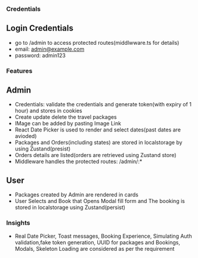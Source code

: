 ### Credentials

## Login Credentials
- go to /admin to access protected routes(middlwware.ts for details)
- email: admin@example.com
- password: admin123



### Features

## Admin 
- Credentials: validate the credentials and generate token(with expiry of 1 hour) and stores in cookies
- Create update delete the travel packages
- IMage can be added by pasting Image Link
- React Date Picker is used to render and select dates(past dates are avioded)
- Packages and Orders(including states) are stored in localstorage by using Zustand(presist)
- Orders details are listed(orders are retrieved using Zustand store)
- Middleware handles the protected routes: /admin/:*

## User 
- Packages created by Admin are rendered in cards
- User Selects and Book that Opens Modal fill form and The booking is stored in localstorage using Zustand(persist)

### Insights 
- Real Date Picker, Toast messages, Booking Experience, Simulating Auth validation,fake token generation, UUID for packages and Bookings, Modals, Skeleton Loading are considered as per the requirement
